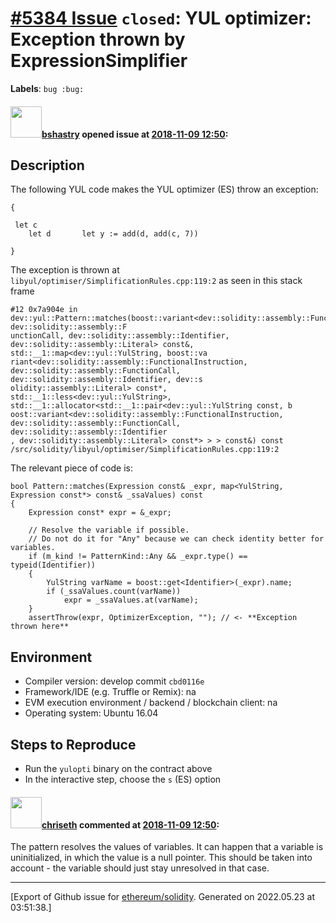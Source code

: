 # [\#5384 Issue](https://github.com/ethereum/solidity/issues/5384) `closed`: YUL optimizer: Exception thrown by ExpressionSimplifier
**Labels**: `bug :bug:`


#### <img src="https://avatars.githubusercontent.com/u/2388185?v=4" width="50">[bshastry](https://github.com/bshastry) opened issue at [2018-11-09 12:50](https://github.com/ethereum/solidity/issues/5384):

## Description

The following YUL code makes the YUL optimizer (ES) throw an exception:

```
{

 let c
    let d       let y := add(d, add(c, 7))
 
}
```

The exception is thrown at `libyul/optimiser/SimplificationRules.cpp:119:2` as seen in this stack frame
```
#12 0x7a904e in dev::yul::Pattern::matches(boost::variant<dev::solidity::assembly::FunctionalInstruction, dev::solidity::assembly::F
unctionCall, dev::solidity::assembly::Identifier, dev::solidity::assembly::Literal> const&, std::__1::map<dev::yul::YulString, boost::va
riant<dev::solidity::assembly::FunctionalInstruction, dev::solidity::assembly::FunctionCall, dev::solidity::assembly::Identifier, dev::s
olidity::assembly::Literal> const*, std::__1::less<dev::yul::YulString>, std::__1::allocator<std::__1::pair<dev::yul::YulString const, b
oost::variant<dev::solidity::assembly::FunctionalInstruction, dev::solidity::assembly::FunctionCall, dev::solidity::assembly::Identifier
, dev::solidity::assembly::Literal> const*> > > const&) const /src/solidity/libyul/optimiser/SimplificationRules.cpp:119:2
```

The relevant piece of code is:
```
bool Pattern::matches(Expression const& _expr, map<YulString, Expression const*> const& _ssaValues) const
{
	Expression const* expr = &_expr;

	// Resolve the variable if possible.
	// Do not do it for "Any" because we can check identity better for variables.
	if (m_kind != PatternKind::Any && _expr.type() == typeid(Identifier))
	{
		YulString varName = boost::get<Identifier>(_expr).name;
		if (_ssaValues.count(varName))
			expr = _ssaValues.at(varName);
	}
	assertThrow(expr, OptimizerException, ""); // <- **Exception thrown here**
```

## Environment

- Compiler version: develop commit `cbd0116e`
- Framework/IDE (e.g. Truffle or Remix): na
- EVM execution environment / backend / blockchain client: na
- Operating system: Ubuntu 16.04

## Steps to Reproduce

- Run the `yulopti` binary on the contract above
- In the interactive step, choose the `s` (ES) option

#### <img src="https://avatars.githubusercontent.com/u/9073706?v=4" width="50">[chriseth](https://github.com/chriseth) commented at [2018-11-09 12:50](https://github.com/ethereum/solidity/issues/5384#issuecomment-438622905):

The pattern resolves the values of variables. It can happen that a variable is uninitialized, in which the value is a null pointer. This should be taken into account - the variable should just stay unresolved in that case.


-------------------------------------------------------------------------------



[Export of Github issue for [ethereum/solidity](https://github.com/ethereum/solidity). Generated on 2022.05.23 at 03:51:38.]
